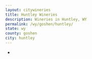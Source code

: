 ```yaml
---
layout: citywineries
title: Huntley Wineries
description: Wineries in Huntley, WY
permalink: /wy/goshen/huntley/
state: wy
county: goshen
city: huntley
---
```

-
